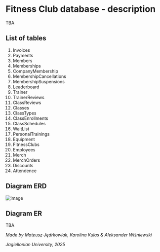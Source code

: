 # Fitness Club database - description
TBA
## List of tables
1.	Invoices 
2.	Payments 
3.	Members
4.	Memberships
5.	CompanyMembership
6.	MembershipCancellations 
7.	MembershipSuspensions
8.	Leaderboard 
9.	Trainer
10.	TrainerReviews 
11.	ClassReviews
12.	Classes 
13.	ClassTypes 
14.	ClassEnrollments 
15.	ClassSchedules 
16.	WaitList
17.	PersonalTrainings 
18.	Equipment 
19.	FitnessClubs
20.	Employees
21.	Merch 
22.	MerchOrders 
23.	Discounts 
24.	Attendence

## Diagram ERD

![image](https://github.com/user-attachments/assets/147b5c05-9451-4c06-a89f-4421089fb790)

## Diagram ER

TBA

*Made by Mateusz Jędrkowiak, Karolina Kulas & Aleksander Wiśniewski*

*Jagiellonian University, 2025*

